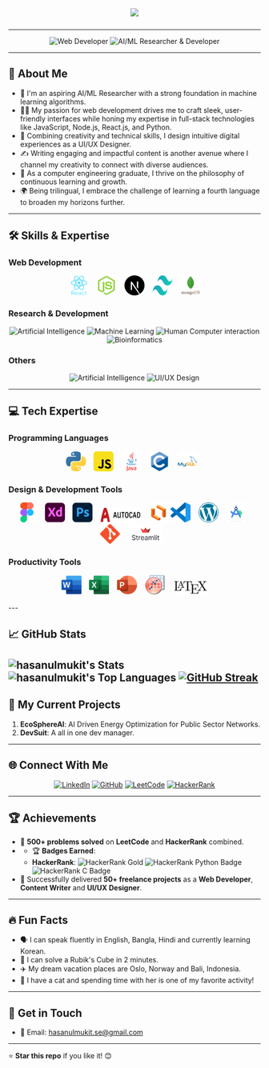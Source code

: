 <h1 align="center">
  <a href="https://git.io/typing-svg">
    <img src="https://readme-typing-svg.herokuapp.com/?lines=Hello,+There!+👋;This+is+Hasanul+Mukit;Nice+to+meet+you!&center=true&size=30&color=021526&font=Roboto+Mono">
  </a>
</h1>

---

<p align="center">
  <img src="https://img.shields.io/badge/-Web%20Developer-021526?style=for-the-badge" alt="Web Developer">
  <img src="https://img.shields.io/badge/-AI%2FML%20Researcher%20%26%20Developer-021526?style=for-the-badge" alt="AI/ML Researcher & Developer">
</p>

---

## 🌟 About Me

- 🧠 I'm an aspiring AI/ML Researcher with a strong foundation in machine learning algorithms.
- 👨‍💻 My passion for web development drives me to craft sleek, user-friendly interfaces while honing my expertise in full-stack technologies like JavaScript, Node.js, React.js, and Python.
- 🎨 Combining creativity and technical skills, I design intuitive digital experiences as a UI/UX Designer.
- ✍️ Writing engaging and impactful content is another avenue where I channel my creativity to connect with diverse audiences.
- 📘 As a computer engineering graduate, I thrive on the philosophy of continuous learning and growth.
- 🌍 Being trilingual, I embrace the challenge of learning a fourth language to broaden my horizons further.

---

## 🛠️ Skills & Expertise

### **Web Development**

<p align="center">
  <a href="#"><img src="logo/react.png" alt="React.js" title="React.js" width="40" height="40" /></a>&nbsp;&nbsp;&nbsp;
  <a href="#"><img src="logo/nodejs.png" alt="Node.js" title="Node.js" width="40" height="40" /></a>&nbsp;&nbsp;&nbsp;
  <a href="#"><img src="logo/nextjs.svg" alt="Next.js" title="Next.js" width="40" height="40" /></a>&nbsp;&nbsp;&nbsp;
  <a href="#"><img src="logo/tailwind.svg" alt="Tailwind CSS" title="Tailwind CSS" width="40" height="40" /></a>&nbsp;&nbsp;&nbsp;
  <a href="#"><img src="logo/mongodb.png" alt="MongoDB" title="MongoDB" width="40" height="40" /></a>
</p>



### **Research & Development**

<p align="center">
  <img src="https://img.shields.io/badge/-Artificial%20Intelligence-EEDF7A?style=for-the-badge" alt="Artificial Intelligence">
  <img src="https://img.shields.io/badge/-Machine%20Learning-EEDF7A?style=for-the-badge" alt="Machine Learning">
  <img src="https://img.shields.io/badge/-Human%20Computer%20Interaction-EEDF7A?style=for-the-badge" alt="Human Computer interaction">
  <img src="https://img.shields.io/badge/-Bioinformatics-EEDF7A?style=for-the-badge" alt="Bioinformatics">
</p>

### **Others**

<p align="center">
  <img src="https://img.shields.io/badge/-Content%20Writing-EEDF7A?style=for-the-badge" alt="Artificial Intelligence">
  <img src="https://img.shields.io/badge/-UI%2FUX%20Design-EEDF7A?style=for-the-badge" alt="UI/UX Design">
</p>

---

## 💻 Tech Expertise 

### **Programming Languages**

<p align="center">
  <a href="#"><img src="logo/python.png" alt="Python" title="Python" width="40" height="40" /></a>&nbsp;&nbsp;&nbsp;
  <a href="#"><img src="logo/javascript.png" alt="Javascript" title="Javascript" width="40" height="40" /></a>&nbsp;&nbsp;&nbsp;
  <a href="#"><img src="logo/java.png" alt="Java" title="Java" width="40" height="40" /></a>&nbsp;&nbsp;&nbsp;
  <a href="#"><img src="logo/c.png" alt="C" title="C" width="40" height="40" /></a>&nbsp;&nbsp;&nbsp;
  <a href="#"><img src="logo/mysql.png" alt="SQL" title="SQL" width="40" height="40" /></a>&nbsp;&nbsp;&nbsp;
</p>

### **Design & Development Tools**

<p align="center">
  <a href="#"><img src="logo/figma.png" alt="Figma" title="Figma" width="40" height="40" /></a>&nbsp;&nbsp;&nbsp;
  <a href="#"><img src="logo/xd.png" alt="Adobe XD" title="Adobe XD" width="40" height="40" /></a>&nbsp;&nbsp;&nbsp;
  <a href="#"><img src="logo/photoshop.png" alt="Adobe Photoshop" title="Adobe Photoshop" width="40" height="40" /></a>&nbsp;&nbsp;&nbsp;
  <a href="#"><img src="logo/autocad.png" alt="AutoCAD" title="AutoCAD" width="80" height="30" /></a>&nbsp;&nbsp;&nbsp;
  <a href="#"><img src="logo/lucidchart.png" alt="Lucidchart" title="Lucidchart" width="40" height="40" /></a>
  <a href="#"><img src="logo/vscode.png" alt="VS Code" title="VS Code" width="40" height="40" /></a>&nbsp;&nbsp;&nbsp;
  <a href="#"><img src="logo/wordpress.png" alt="Wordpress" title="Wordpress" width="40" height="40" /></a>&nbsp;&nbsp;&nbsp;
  <a href="#"><img src="logo/android_studio.png" alt="Android Studio" title="Android Studio" width="40" height="40" /></a>&nbsp;&nbsp;&nbsp;
  <a href="#"><img src="logo/git.png" alt="Git" title="Git" width="40" height="40" /></a>&nbsp;&nbsp;&nbsp;
  <a href="#"><img src="logo/streamlit.png" alt="Streamlit" title="Streamlit" width="70" height="40" /></a>&nbsp;&nbsp;&nbsp;
</p>

### **Productivity Tools**

<p align="center">
  <a href="#"><img src="logo/word.png" alt="MS Word" title="MS Word" width="40" height="40" /></a>&nbsp;&nbsp;&nbsp;
  <a href="#"><img src="logo/excel.png" alt="MS Excel" title="MS Excel" width="40" height="40" /></a>&nbsp;&nbsp;&nbsp;
  <a href="#"><img src="logo/powerpoint.png" alt="MS Powerpoint" title="MS Powerpoint" width="40" height="40" /></a>&nbsp;&nbsp;&nbsp;
  <a href="#"><img src="logo/origin.png" alt="Origin" title="Origin" width="40" height="40" /></a>&nbsp;&nbsp;&nbsp;
  <a href="#"><img src="logo/latex.png" alt="Latex" title="Latex" width="70" height="30" /></a>
</p>
---

## 📈 GitHub Stats  
![hasanulmukit's Stats](https://github-readme-stats.vercel.app/api?username=hasanulmukit&theme=ayu-mirage&show_icons=true&hide_border=true&count_private=false)
![hasanulmukit's Top Languages](https://github-readme-stats.vercel.app/api/top-langs/?username=hasanulmukit&theme=ayu-mirage&show_icons=true&hide_border=true&layout=compact)
[![GitHub Streak](https://streak-stats.demolab.com/?user=hasanulmukit&theme=dark)](https://git.io/streak-stats)
---

## 🌱 My Current Projects  
1. **EcoSphereAI**: AI Driven Energy Optimization for Public Sector Networks.
2. **DevSuit**: A all in one dev manager.

---

## 🌐 Connect With Me  
<p align="center">
  <a href="https://linkedin.com/in/hasanul-mukit"><img src="https://img.shields.io/badge/-LinkedIn-blue?style=for-the-badge&logo=Linkedin&logoColor=white" alt="LinkedIn"></a>
  <a href="https://github.com/hasanulmukit"><img src="https://img.shields.io/badge/-GitHub-333?style=for-the-badge&logo=github&logoColor=white" alt="GitHub"></a>
  <a href="https://leetcode.com/u/hmukit/"><img src="https://img.shields.io/badge/-LeetCode-orange?style=for-the-badge&logo=LeetCode&logoColor=white" alt="LeetCode"></a>
  <a href="https://www.hackerrank.com/profile/hmukit_gub"><img src="https://img.shields.io/badge/-HackerRank-green?style=for-the-badge&logo=HackerRank&logoColor=white" alt="HackerRank"></a>
</p>

---

## 🏆 Achievements  
- 🏅 **500+ problems solved** on **LeetCode** and **HackerRank** combined.
- - 🏆 **Badges Earned**:  
  - **HackerRank**: <img src="https://img.shields.io/badge/Problem%20Solving-Gold-yellow?style=flat-square" alt="HackerRank Gold"> <img src="https://img.shields.io/badge/Python-Gold-yellow?style=flat-square" alt="HackerRank Python Badge"> <img src="https://img.shields.io/badge/C-Gold-yellow?style=flat-square" alt="HackerRank C Badge"> 
- 📝 Successfully delivered **50+ freelance projects** as a **Web Developer**, **Content Writer** and **UI/UX Designer**.

---

## 🔥 Fun Facts  
- 🗣️ I can speak fluently in English, Bangla, Hindi and currently learning Korean.
- 🧩 I can solve a Rubik's Cube in 2 minutes.
- ✈️ My dream vacation places are Oslo, Norway and Bali, Indonesia.
- 🐾 I have a cat and spending time with her is one of my favorite activity!  

---

## 📨 Get in Touch  
- 📧 Email: hasanulmukit.se@gmail.com  

---

⭐️ **Star this repo** if you like it! 😊
